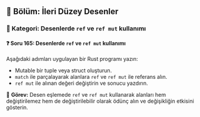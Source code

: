 ## 📘 Bölüm: İleri Düzey Desenler  
### 🔹 Kategori: Desenlerde `ref` ve `ref mut` kullanımı  
#### ❓ Soru 165: Desenlerde `ref` ve `ref mut` kullanımı

Aşağıdaki adımları uygulayan bir Rust programı yazın:

- Mutable bir tuple veya struct oluşturun.
- `match` ile parçalayarak alanlara `ref` ve `ref mut` ile referans alın.
- `ref mut` ile alınan değeri değiştirin ve sonucu yazdırın.

🔧 **Görev:** Desen eşlemede `ref` ve `ref mut` kullanarak alanları hem değiştirilemez hem de değiştirilebilir olarak ödünç alın ve değişikliğin etkisini gösterin.
